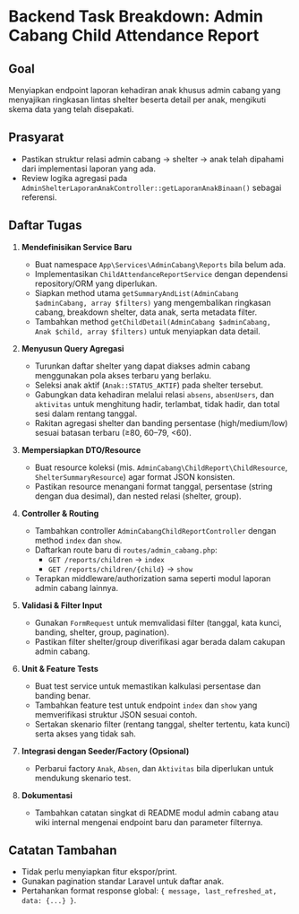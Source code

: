 # Backend Task Breakdown: Admin Cabang Child Attendance Report

## Goal
Menyiapkan endpoint laporan kehadiran anak khusus admin cabang yang menyajikan ringkasan lintas shelter beserta detail per anak, mengikuti skema data yang telah disepakati.

## Prasyarat
- Pastikan struktur relasi admin cabang → shelter → anak telah dipahami dari implementasi laporan yang ada.
- Review logika agregasi pada `AdminShelterLaporanAnakController::getLaporanAnakBinaan()` sebagai referensi.

## Daftar Tugas
1. **Mendefinisikan Service Baru**
   - Buat namespace `App\Services\AdminCabang\Reports` bila belum ada.
   - Implementasikan `ChildAttendanceReportService` dengan dependensi repository/ORM yang diperlukan.
   - Siapkan method utama `getSummaryAndList(AdminCabang $adminCabang, array $filters)` yang mengembalikan ringkasan cabang, breakdown shelter, data anak, serta metadata filter.
   - Tambahkan method `getChildDetail(AdminCabang $adminCabang, Anak $child, array $filters)` untuk menyiapkan data detail.

2. **Menyusun Query Agregasi**
   - Turunkan daftar shelter yang dapat diakses admin cabang menggunakan pola akses terbaru yang berlaku.
   - Seleksi anak aktif (`Anak::STATUS_AKTIF`) pada shelter tersebut.
   - Gabungkan data kehadiran melalui relasi `absens`, `absenUsers`, dan `aktivitas` untuk menghitung hadir, terlambat, tidak hadir, dan total sesi dalam rentang tanggal.
   - Rakitan agregasi shelter dan banding persentase (high/medium/low) sesuai batasan terbaru (≥80, 60–79, <60).

3. **Mempersiapkan DTO/Resource**
   - Buat resource koleksi (mis. `AdminCabang\ChildReport\ChildResource`, `ShelterSummaryResource`) agar format JSON konsisten.
   - Pastikan resource menangani format tanggal, persentase (string dengan dua desimal), dan nested relasi (shelter, group).

4. **Controller & Routing**
   - Tambahkan controller `AdminCabangChildReportController` dengan method `index` dan `show`.
   - Daftarkan route baru di `routes/admin_cabang.php`:
     - `GET /reports/children` → `index`
     - `GET /reports/children/{child}` → `show`
   - Terapkan middleware/authorization sama seperti modul laporan admin cabang lainnya.

5. **Validasi & Filter Input**
   - Gunakan `FormRequest` untuk memvalidasi filter (tanggal, kata kunci, banding, shelter, group, pagination).
   - Pastikan filter shelter/group diverifikasi agar berada dalam cakupan admin cabang.

6. **Unit & Feature Tests**
   - Buat test service untuk memastikan kalkulasi persentase dan banding benar.
   - Tambahkan feature test untuk endpoint `index` dan `show` yang memverifikasi struktur JSON sesuai contoh.
   - Sertakan skenario filter (rentang tanggal, shelter tertentu, kata kunci) serta akses yang tidak sah.

7. **Integrasi dengan Seeder/Factory (Opsional)**
   - Perbarui factory `Anak`, `Absen`, dan `Aktivitas` bila diperlukan untuk mendukung skenario test.

8. **Dokumentasi**
   - Tambahkan catatan singkat di README modul admin cabang atau wiki internal mengenai endpoint baru dan parameter filternya.

## Catatan Tambahan
- Tidak perlu menyiapkan fitur ekspor/print.
- Gunakan pagination standar Laravel untuk daftar anak.
- Pertahankan format response global: `{ message, last_refreshed_at, data: {...} }`.

